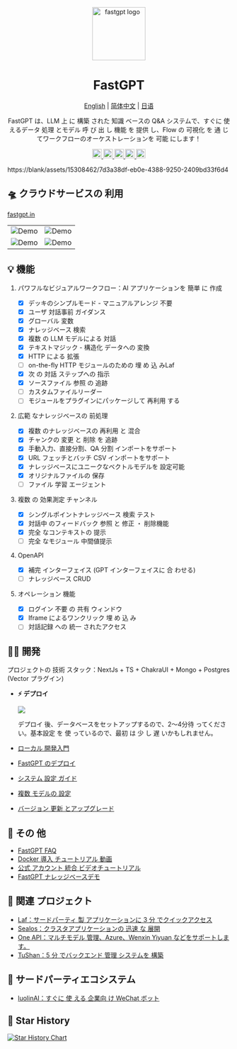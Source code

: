 <div align="center">

<a href="https://fastgpt.in/"><img src="/.github/imgs/logo.svg" width="120" height="120" alt="fastgpt logo"></a>

# FastGPT

<p align="center">
  <a href="./README_en.md">English</a> |
  <a href="./README.md">简体中文</a> |
  <a href="./README_ja.md">日语</a>
</p>

FastGPT は、LLM 上 に 構築 された 知識 ベースの Q&A システムで、すぐに 使 えるデータ 処理 とモデル 呼 び 出 し 機能 を 提供 し、Flow の 可視化 を 通 じてワークフローのオーケストレーションを 可能 にします！

</div>

<p align="center">
  <a href="https://fastgpt.in/">
    <img height="21" src="https://img.shields.io/badge/在线使用-d4eaf7?style=flat-square&logo=spoj&logoColor=7d09f1" alt="cloud">
  </a>
  <a href="https://doc.fastgpt.in/docs/intro">
    <img height="21" src="https://img.shields.io/badge/相关文档-7d09f1?style=flat-square" alt="document">
  </a>
  <a href="https://doc.fastgpt.in/docs/development">
    <img height="21" src="https://img.shields.io/badge/本地开发-%23d4eaf7?style=flat-square&logo=xcode&logoColor=7d09f1" alt="development">
  </a>
  <a href="/#-%E7%9B%B8%E5%85%B3%E9%A1%B9%E7%9B%AE">
    <img height="21" src="https://img.shields.io/badge/相关项目-7d09f1?style=flat-square" alt="project">
  </a>
  <a href="https://blank/blob/main/LICENSE">
    <img height="21" src="https://img.shields.io/badge/License-Apache--2.0-ffffff?style=flat-square&labelColor=d4eaf7&color=7d09f1" alt="license">
  </a>
</p>

https://blank/assets/15308462/7d3a38df-eb0e-4388-9250-2409bd33f6d4

## 🛸 クラウドサービスの 利用

[fastgpt.in](https://fastgpt.in/)

| | |
| ---------------------------------- | ---------------------------------- |
| ![Demo](./.github/imgs/intro1.png) | ![Demo](./.github/imgs/intro2.png) |
| ![Demo](./.github/imgs/intro3.png) | ![Demo](./.github/imgs/intro4.png) |

## 💡 機能

1. パワフルなビジュアルワークフロー：AI アプリケーションを 簡単 に 作成

   - [x] デッキのシンプルモード - マニュアルアレンジ 不要
   - [x] ユーザ 対話事前 ガイダンス
   - [x] グローバル 変数
   - [x] ナレッジベース 検索
   - [x] 複数 の LLM モデルによる 対話
   - [x] テキストマジック - 構造化 データへの 変換
   - [x] HTTP による 拡張
   - [ ] on-the-fly HTTP モジュールのための 埋 め 込 みLaf
   - [x] 次 の 対話 ステップへの 指示
   - [x] ソースファイル 参照 の 追跡
   - [ ] カスタムファイルリーダー
   - [ ] モジュールをプラグインにパッケージして 再利用 する

2. 広範 なナレッジベースの 前処理

   - [x] 複数 のナレッジベースの 再利用 と 混合
   - [x] チャンクの 変更 と 削除 を 追跡
   - [x] 手動入力、直接分割、QA 分割 インポートをサポート
   - [x] URL フェッチとバッチ CSV インポートをサポート
   - [x] ナレッジベースにユニークなベクトルモデルを 設定可能
   - [x] オリジナルファイルの 保存
   - [ ] ファイル 学習 エージェント

3. 複数 の 効果測定 チャンネル

   - [x] シングルポイントナレッジベース 検索 テスト
   - [x] 対話中 のフィードバック 参照 と 修正 ・ 削除機能
   - [x] 完全 なコンテキストの 提示
   - [ ] 完全 なモジュール 中間値提示

4. OpenAPI

   - [x] 補完 インターフェイス (GPT インターフェイスに 合 わせる)
   - [ ] ナレッジベース CRUD

5. オペレーション 機能

   - [x] ログイン 不要 の 共有 ウィンドウ
   - [x] Iframe によるワンクリック 埋 め 込 み
   - [ ] 対話記録 への 統一 されたアクセス

## 👨‍💻 開発

プロジェクトの 技術 スタック：NextJs + TS + ChakraUI + Mongo + Postgres (Vector プラグイン)

- **⚡ デプロイ**

  [![](https://cdn.jsdelivr.net/gh/labring-actions/templates@main/Deploy-on-Sealos.svg)](https://cloud.sealos.io/?openapp=system-fastdeploy%3FtemplateName%3Dfastgpt)

  デプロイ 後、データベースをセットアップするので、2～4分待 ってください。基本設定 を 使 っているので、最初 は 少 し 遅 いかもしれません。

- [ローカル 開発入門](https://doc.fastgpt.in/docs/development)
- [FastGPT のデプロイ](https://doc.fastgpt.in/docs/installation)
- [システム 設定 ガイド](https://doc.fastgpt.in/docs/installation/reference)
- [複数 モデルの 設定](https://doc.fastgpt.in/docs/installation/reference/models)
- [バージョン 更新 とアップグレード](https://doc.fastgpt.in/docs/installation/upgrading)

<!-- ## :point_right: ロードマップ
- [FastGPT ロードマップ](https://kjqvjse66l.feishu.cn/docx/RVUxdqE2WolDYyxEKATcM0XXnte) -->

<!-- ## 🏘️ コミュニティ

| コミュニティグループ                                 | アシスタント                                     |
| ------------------------------------------------- | ---------------------------------------------- |
| ![](https://otnvvf-imgs.oss.laf.run/wxqun300.jpg) | ![](https://otnvvf-imgs.oss.laf.run/wx300.jpg) | -->

## 👀 その 他

- [FastGPT FAQ](https://kjqvjse66l.feishu.cn/docx/HtrgdT0pkonP4kxGx8qcu6XDnGh)
- [Docker 導入 チュートリアル 動画](https://www.bilibili.com/video/BV1jo4y147fT/)
- [公式 アカウント 統合 ビデオチュートリアル](https://www.bilibili.com/video/BV1xh4y1t7fy/)
- [FastGPT ナレッジベースデモ](https://www.bilibili.com/video/BV1Wo4y1p7i1/)

## 💪 関連 プロジェクト

- [Laf：サードパーティ 製 アプリケーションに 3 分 でクイックアクセス](https://github.com/labring/laf)
- [Sealos：クラスタアプリケーションの 迅速 な 展開](https://github.com/labring/sealos)
- [One API：マルチモデル 管理、Azure、Wenxin Yiyuan などをサポートします。](https://github.com/songquanpeng/one-api)
- [TuShan：5 分 でバックエンド 管理 システムを 構築](https://github.com/msgbyte/tushan)

## 🤝 サードパーティエコシステム

- [luolinAI：すぐに 使 える 企業向 け WeChat ボット](https://github.com/luolin-ai/FastGPT-Enterprise-WeChatbot)

## 🌟 Star History

[![Star History Chart](https://api.star-history.com/svg?repos=labring/FastGPT&type=Date)](https://star-history.com/#labring/FastGPT&Date)
